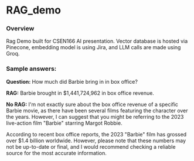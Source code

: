 # RAG_demo

### Overview

Rag Demo built for CSEN166 AI presentation. Vector database is hosted via Pinecone, embedding model is using Jira, and LLM calls are made using Groq.

### Sample answers:
**Question:** How much did Barbie bring in in box office?

**RAG:** 
Barbie brought in $1,441,724,962 in box office revenue.

**No RAG:** 
I'm not exactly sure about the box office revenue of a specific Barbie movie, as there have been several films featuring the character over the years. However, I can suggest that you might be referring to the 2023 live-action film "Barbie" starring Margot Robbie.

According to recent box office reports, the 2023 "Barbie" film has grossed over $1.4 billion worldwide. However, please note that these numbers may not be up-to-date or final, and I would recommend checking a reliable source for the most accurate information.